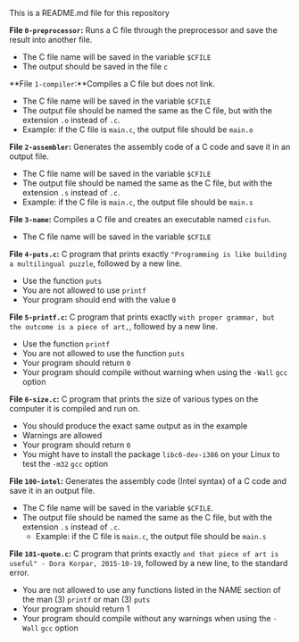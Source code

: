 This is a README.md file for this repository

**File `0-preprocessor`:** Runs a C file through the preprocessor and save the result into another file.

-   The C file name will be saved in the variable  `$CFILE`
-   The output should be saved in the file  `c`

**File `1-compiler`:**Compiles a C file but does not link.

-   The C file name will be saved in the variable  `$CFILE`
-   The output file should be named the same as the C file, but with the extension  `.o`  instead of  `.c`.
-   Example: if the C file is  `main.c`, the output file should be  `main.o`

**File `2-assembler`:** Generates the assembly code of a C code and save it in an output file.

-   The C file name will be saved in the variable  `$CFILE`
-   The output file should be named the same as the C file, but with the extension  `.s`  instead of  `.c`.
-   Example: if the C file is  `main.c`, the output file should be  `main.s`

**File `3-name`:** Compiles a C file and creates an executable named  `cisfun`.

-   The C file name will be saved in the variable  `$CFILE`

**File `4-puts.c`:** C program that prints exactly  `"Programming is like building a multilingual puzzle`, followed by a new line.

-   Use the function  `puts`
-   You are not allowed to use  `printf`
-   Your program should end with the value  `0`

**File `5-printf.c`:** C program that prints exactly  `with proper grammar, but the outcome is a piece of art,`, followed by a new line.

-   Use the function  `printf`
-   You are not allowed to use the function  `puts`
-   Your program should return  `0`
-   Your program should compile without warning when using the  `-Wall`  `gcc`  option

**File `6-size.c`:**  C program that prints the size of various types on the computer it is compiled and run on.

-   You should produce the exact same output as in the example
-   Warnings are allowed
-   Your program should return  `0`
-   You might have to install the package  `libc6-dev-i386`  on your Linux to test the  `-m32`  `gcc`  option

**File `100-intel`:** Generates the assembly code (Intel syntax) of a C code and save it in an output file.

-   The C file name will be saved in the variable  `$CFILE`.
-   The output file should be named the same as the C file, but with the extension  `.s`  instead of  `.c`.
    -   Example: if the C file is  `main.c`, the output file should be  `main.s`

**File `101-quote.c`:** C program that prints exactly  `and that piece of art is useful" - Dora Korpar, 2015-10-19`, followed by a new line, to the standard error.

-   You are not allowed to use any functions listed in the NAME section of the man (3)  `printf`  or man (3)  `puts`
-   Your program should return 1
-   Your program should compile without any warnings when using the  `-Wall`  `gcc`  option

